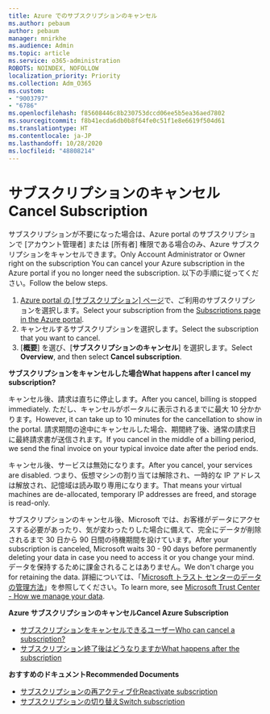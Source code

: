```yaml
---
title: Azure でのサブスクリプションのキャンセル
ms.author: pebaum
author: pebaum
manager: mnirkhe
ms.audience: Admin
ms.topic: article
ms.service: o365-administration
ROBOTS: NOINDEX, NOFOLLOW
localization_priority: Priority
ms.collection: Adm_O365
ms.custom:
- "9003797"
- "6786"
ms.openlocfilehash: f85608446c8b230753dccd06ee5b5ea36aed7802
ms.sourcegitcommit: f8b41ecda6db0b8f64fe0c51f1e8e6619f504d61
ms.translationtype: HT
ms.contentlocale: ja-JP
ms.lasthandoff: 10/28/2020
ms.locfileid: "48808214"
---
```

# <a name="cancel-subscription"></a><span data-ttu-id="fdda8-102">サブスクリプションのキャンセル</span><span class="sxs-lookup"><span data-stu-id="fdda8-102">Cancel Subscription</span></span>

<span data-ttu-id="fdda8-103">サブスクリプションが不要になった場合は、Azure portal のサブスクリプションで [アカウント管理者] または [所有者] 権限である場合のみ、Azure サブスクリプションをキャンセルできます。</span><span class="sxs-lookup"><span data-stu-id="fdda8-103">Only Account Administrator or Owner right on the subscription You can cancel your Azure subscription in the Azure portal if you no longer need the subscription.</span></span> <span data-ttu-id="fdda8-104">以下の手順に従ってください。</span><span class="sxs-lookup"><span data-stu-id="fdda8-104">Follow the below steps.</span></span>

1. <span data-ttu-id="fdda8-105">[Azure portal の [サブスクリプション] ページ](https://portal.azure.com/#blade/Microsoft_Azure_Billing/SubscriptionsBlade)で、ご利用のサブスクリプションを選択します。</span><span class="sxs-lookup"><span data-stu-id="fdda8-105">Select your subscription from the [Subscriptions page in the Azure portal](https://portal.azure.com/#blade/Microsoft_Azure_Billing/SubscriptionsBlade).</span></span>
2. <span data-ttu-id="fdda8-106">キャンセルするサブスクリプションを選択します。</span><span class="sxs-lookup"><span data-stu-id="fdda8-106">Select the subscription that you want to cancel.</span></span>
3. <span data-ttu-id="fdda8-107">[**概要**] を選び、[**サブスクリプションのキャンセル**] を選択します。</span><span class="sxs-lookup"><span data-stu-id="fdda8-107">Select **Overview**, and then select **Cancel subscription**.</span></span>

<span data-ttu-id="fdda8-108">**サブスクリプションをキャンセルした場合**</span><span class="sxs-lookup"><span data-stu-id="fdda8-108">**What happens after I cancel my subscription?**</span></span>

<span data-ttu-id="fdda8-109">キャンセル後、請求は直ちに停止します。</span><span class="sxs-lookup"><span data-stu-id="fdda8-109">After you cancel, billing is stopped immediately.</span></span> <span data-ttu-id="fdda8-110">ただし、キャンセルがポータルに表示されるまでに最大 10 分かかります。</span><span class="sxs-lookup"><span data-stu-id="fdda8-110">However, it can take up to 10 minutes for the cancellation to show in the portal.</span></span> <span data-ttu-id="fdda8-111">請求期間の途中にキャンセルした場合、期間終了後、通常の請求日に最終請求書が送信されます。</span><span class="sxs-lookup"><span data-stu-id="fdda8-111">If you cancel in the middle of a billing period, we send the final invoice on your typical invoice date after the period ends.</span></span>

<span data-ttu-id="fdda8-112">キャンセル後、サービスは無効になります。</span><span class="sxs-lookup"><span data-stu-id="fdda8-112">After you cancel, your services are disabled.</span></span> <span data-ttu-id="fdda8-113">つまり、仮想マシンの割り当ては解除され、一時的な IP アドレスは解放され、記憶域は読み取り専用になります。</span><span class="sxs-lookup"><span data-stu-id="fdda8-113">That means your virtual machines are de-allocated, temporary IP addresses are freed, and storage is read-only.</span></span>

<span data-ttu-id="fdda8-114">サブスクリプションのキャンセル後、Microsoft では、お客様がデータにアクセスする必要があったり、気が変わったりした場合に備えて、完全にデータが削除されるまで 30 日から 90 日間の待機期間を設けています。</span><span class="sxs-lookup"><span data-stu-id="fdda8-114">After your subscription is canceled, Microsoft waits 30 - 90 days before permanently deleting your data in case you need to access it or you change your mind.</span></span> <span data-ttu-id="fdda8-115">データを保持するために課金されることはありません。</span><span class="sxs-lookup"><span data-stu-id="fdda8-115">We don't charge you for retaining the data.</span></span> <span data-ttu-id="fdda8-116">詳細については、「[Microsoft トラスト センターのデータの管理方法](https://go.microsoft.com/fwLink/p/?LinkID=822930&clcid=0x409)」を参照してください。</span><span class="sxs-lookup"><span data-stu-id="fdda8-116">To learn more, see [Microsoft Trust Center - How we manage your data](https://go.microsoft.com/fwLink/p/?LinkID=822930&clcid=0x409).</span></span>

<span data-ttu-id="fdda8-117">**Azure サブスクリプションのキャンセル**</span><span class="sxs-lookup"><span data-stu-id="fdda8-117">**Cancel Azure Subscription**</span></span>

- [<span data-ttu-id="fdda8-118">サブスクリプションをキャンセルできるユーザー</span><span class="sxs-lookup"><span data-stu-id="fdda8-118">Who can cancel a subscription?</span></span>](https://docs.microsoft.com/azure/billing/billing-how-to-cancel-azure-subscription?WT.mc_id=Portal-Microsoft_Azure_Support#who-can-cancel-a-subscription)
- [<span data-ttu-id="fdda8-119">サブスクリプション終了後はどうなりますか</span><span class="sxs-lookup"><span data-stu-id="fdda8-119">What happens after the subscription</span></span>](https://docs.microsoft.com/azure/billing/billing-how-to-cancel-azure-subscription?WT.mc_id=Portal-Microsoft_Azure_Support#what-happens-after-i-cancel-my-subscription)

<span data-ttu-id="fdda8-120">**おすすめのドキュメント**</span><span class="sxs-lookup"><span data-stu-id="fdda8-120">**Recommended Documents**</span></span>

- [<span data-ttu-id="fdda8-121">サブスクリプションの再アクティブ化</span><span class="sxs-lookup"><span data-stu-id="fdda8-121">Reactivate subscription</span></span>](https://docs.microsoft.com/azure/billing/billing-how-to-cancel-azure-subscription?WT.mc_id=Portal-Microsoft_Azure_Support#reactivate-subscription)
- [<span data-ttu-id="fdda8-122">サブスクリプションの切り替え</span><span class="sxs-lookup"><span data-stu-id="fdda8-122">Switch subscription</span></span>](https://docs.microsoft.com/azure/billing/billing-how-to-switch-azure-offer?WT.mc_id=Portal-Microsoft_Azure_Support)